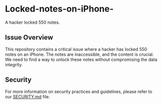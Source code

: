 # Locked-notes-on-iPhone-
A hacker locked 550 notes.

## Issue Overview
This repository contains a critical issue where a hacker has locked 550 notes on an iPhone. The notes are inaccessible, and the content is crucial. We need to find a way to unlock these notes without compromising the data integrity.

## Security
For more information on security practices and guidelines, please refer to our [SECURITY.md](SECURITY.md) file.
